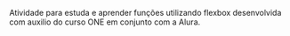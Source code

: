 Atividade para estuda e aprender funções utilizando flexbox desenvolvida com auxilio do curso ONE em conjunto com a Alura.
